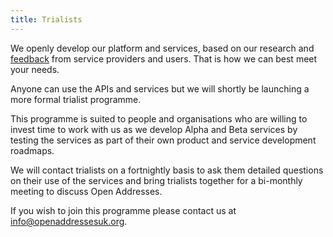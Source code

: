 ```yaml
---
title: Trialists
---
```


We openly develop our platform and services, based on our research and [feedback](https://github.com/OpenAddressesuk/forum) from service providers and users. That is how we can best meet your needs.

Anyone can use the APIs and services but we will shortly be launching a more formal trialist programme.

This programme is suited to people and organisations who are willing to invest time to work with us as we develop Alpha and Beta services by testing the services as part of their own product and service development roadmaps.

We will contact trialists on a fortnightly basis to ask them detailed questions on their use of the services and bring trialists together for a bi-monthly meeting to discuss Open Addresses.

If you wish to join this programme please contact us at [info@openaddressesuk.org](mailto:info@openaddressesuk.org).

